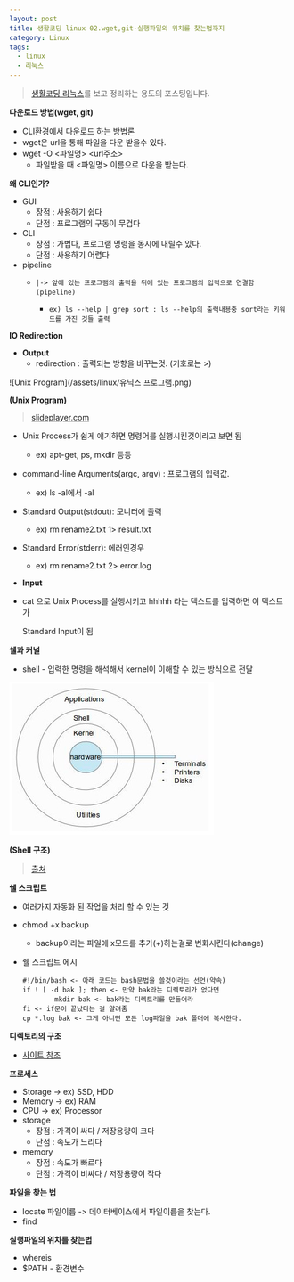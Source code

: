 ```yaml
---
layout: post
title: 생활코딩 linux 02.wget,git-실행파일의 위치를 찾는법까지
category: Linux
tags:
  - linux
  - 리눅스
---
```




>  [생활코딩 리눅스](https://opentutorials.org/course/2598)를 보고 정리하는 용도의 포스팅입니다.



**다운로드 방법(wget, git)**

- CLI환경에서 다운로드 하는 방법론
- wget은 url을 통해 파일을 다운 받을수 있다.
- wget -O <파일명> <url주소> 
  - 파일받을 때 <파일명> 이름으로 다운을 받는다.



**왜 CLI인가?**

- GUI
  - 장점 : 사용하기 쉽다
  - 단점 : 프로그램의 구동이 무겁다
- CLI
  - 장점 : 가볍다, 프로그램 명령을 동시에 내릴수 있다.
  - 단점 : 사용하기 어렵다
- pipeline
  - ```|-> 앞에 있는 프로그램의 출력을 뒤에 있는 프로그램의 입력으로 연결함(pipeline)```

    - ```ex) ls --help | grep sort : ls --help의 출력내용중 sort라는 키워드를 가진 것들 출력```

**IO Redirection**

- **Output**
  - redirection : 출력되는 방향을 바꾸는것. (기호로는 >)

![Unix Program](/assets/linux/유닉스 프로그램.png)

**(Unix Program)**

> [slideplayer.com](https://slideplayer.com/slide/5117573/)

- Unix Process가 쉽게 얘기하면 명령어를 실행시킨것이라고 보면 됨

  - ex) apt-get, ps, mkdir 등등
- command-line Arguments(argc, argv) : 프로그램의 입력값. 

  - ex) ls -al에서 -al
- Standard Output(stdout): 모니터에 출력

  - ex) rm rename2.txt 1> result.txt

- Standard Error(stderr): 에러인경우

  - ex) rm rename2.txt 2> error.log

- **Input**

- cat 으로 Unix Process를 실행시키고 hhhhh 라는 텍스트를 입력하면 이 텍스트가 

  Standard Input이 됨



**쉘과 커널**

- shell - 입력한 명령을 해석해서 kernel이 이해할 수 있는 방식으로 전달

![shell 구조](/assets/linux/shell구조.png)

**(Shell 구조)**

> [출처](https://m.blog.naver.com/PostView.nhn?blogId=remagine&logNo=220936061659&proxyReferer=https%3A%2F%2Fwww.google.co.kr%2F)



**쉘 스크립트**

- 여러가지 자동화 된 작업을 처리 할 수 있는 것

- chmod +x backup 

  - backup이라는 파일에 x모드를 추가(+)하는걸로 변화시킨다(change)

- 쉘 스크립트 에시

  ```
  #!/bin/bash <- 아래 코드는 bash문법을 쓸것이라는 선언(약속)
  if ! [ -d bak ]; then <- 만약 bak라는 디렉토리가 없다면
          mkdir bak <- bak라는 디렉토리를 만들어라
  fi <- if문이 끝났다는 걸 알려줌
  cp *.log bak <- 그게 아니면 모든 log파일을 bak 폴더에 복사한다.
  ```



**디렉토리의 구조**

- [사이트 참조](https://www.thegeekstuff.com/2010/09/linux-file-system-structure)



**프로세스**

- Storage -> ex) SSD, HDD
- Memory -> ex) RAM 
- CPU -> ex) Processor
- storage 
  - 장점 : 가격이 싸다 / 저장용량이 크다 
  - 단점 : 속도가 느리다
- memory 
  - 장점 : 속도가 빠르다
  - 단점 : 가격이 비싸다 / 저장용량이 작다

**파일을 찾는 법**

- locate 파일이름 -> 데이터베이스에서 파일이름을 찾는다.
- find

**실행파일의 위치를 찾는법**

- whereis
- $PATH - 환경변수